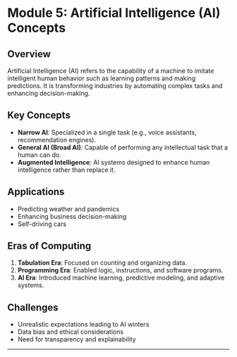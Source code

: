 # Module 5: Artificial Intelligence (AI) Concepts

## Overview
Artificial Intelligence (AI) refers to the capability of a machine to imitate intelligent human behavior such as learning patterns and making predictions. It is transforming industries by automating complex tasks and enhancing decision-making.

## Key Concepts

- **Narrow AI**: Specialized in a single task (e.g., voice assistants, recommendation engines).
- **General AI (Broad AI)**: Capable of performing any intellectual task that a human can do.
- **Augmented Intelligence**: AI systems designed to enhance human intelligence rather than replace it.

## Applications

- Predicting weather and pandemics
- Enhancing business decision-making
- Self-driving cars

## Eras of Computing

1. **Tabulation Era**: Focused on counting and organizing data.
2. **Programming Era**: Enabled logic, instructions, and software programs.
3. **AI Era**: Introduced machine learning, predictive modeling, and adaptive systems.

## Challenges

- Unrealistic expectations leading to AI winters
- Data bias and ethical considerations
- Need for transparency and explainability

---
